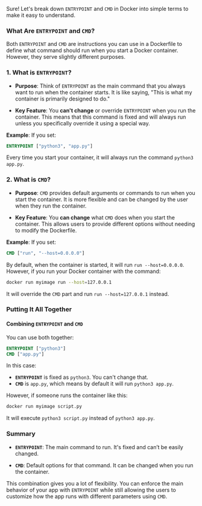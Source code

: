 
Sure! Let's break down `ENTRYPOINT` and `CMD` in Docker into simple terms to make it easy to understand.

### What Are `ENTRYPOINT` and `CMD`?

Both `ENTRYPOINT` and `CMD` are instructions you can use in a Dockerfile to define what command should run when you start a Docker container. However, they serve slightly different purposes.

### 1. **What is `ENTRYPOINT`?**

- **Purpose**: Think of `ENTRYPOINT` as the main command that you always want to run when the container starts. It is like saying, "This is what my container is primarily designed to do."

- **Key Feature**: You **can't change** or override `ENTRYPOINT` when you run the container. This means that this command is fixed and will always run unless you specifically override it using a special way.

**Example**:
If you set:
```dockerfile
ENTRYPOINT ["python3", "app.py"]
```
Every time you start your container, it will always run the command `python3 app.py`.

### 2. **What is `CMD`?**

- **Purpose**: `CMD` provides default arguments or commands to run when you start the container. It is more flexible and can be changed by the user when they run the container.

- **Key Feature**: You **can change** what `CMD` does when you start the container. This allows users to provide different options without needing to modify the Dockerfile.

**Example**:
If you set:
```dockerfile
CMD ["run", "--host=0.0.0.0"]
```
By default, when the container is started, it will run `run --host=0.0.0.0`. However, if you run your Docker container with the command:
```bash
docker run myimage run --host=127.0.0.1
```
It will override the `CMD` part and run `run --host=127.0.0.1` instead.

### Putting It All Together

#### Combining `ENTRYPOINT` and `CMD`

You can use both together:

```dockerfile
ENTRYPOINT ["python3"]
CMD ["app.py"]
```

In this case:
- **`ENTRYPOINT`** is fixed as `python3`. You can't change that.
- **`CMD`** is `app.py`, which means by default it will run `python3 app.py`. 

However, if someone runs the container like this:
```bash
docker run myimage script.py
```
It will execute `python3 script.py` instead of `python3 app.py`. 

### Summary

- **`ENTRYPOINT`**: The main command to run. It's fixed and can’t be easily changed.
  
- **`CMD`**: Default options for that command. It can be changed when you run the container.

This combination gives you a lot of flexibility. You can enforce the main behavior of your app with `ENTRYPOINT` while still allowing the users to customize how the app runs with different parameters using `CMD`.
